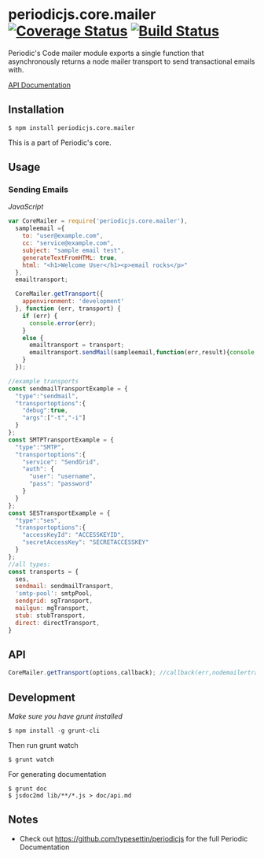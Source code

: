 # periodicjs.core.mailer [![Coverage Status](https://coveralls.io/repos/github/typesettin/periodicjs.core.mailer/badge.svg?branch=master)](https://coveralls.io/github/typesettin/periodicjs.core.mailer?branch=master) [![Build Status](https://travis-ci.org/typesettin/periodicjs.core.mailer.svg?branch=master)](https://travis-ci.org/typesettin/periodicjs.core.mailer)

Periodic's Code mailer module exports a single function that asynchronously returns a node mailer transport to send transactional emails with.

 [API Documentation](https://github.com/typesettin/periodicjs.core.mailer/blob/master/doc/api.md)

## Installation

```
$ npm install periodicjs.core.mailer
```

This is a part of Periodic's core.

## Usage

### Sending Emails
*JavaScript*
```javascript
var CoreMailer = require('periodicjs.core.mailer'),
  sampleemail ={
    to: "user@example.com",
    cc: "service@example.com",
    subject: "sample email test",
    generateTextFromHTML: true,
    html: "<h1>Welcome User</h1><p>email rocks</p>"
  },
  emailtransport;

  CoreMailer.getTransport({
    appenvironment: 'development'
  }, function (err, transport) {
    if (err) {
      console.error(err);
    }
    else {
      emailtransport = transport;
      emailtransport.sendMail(sampleemail,function(err,result){console.log("err",err,"result",result)})
    }
  });

//example transports
const sendmailTransportExample = {
  "type":"sendmail",
  "transportoptions":{
    "debug":true,
    "args":["-t","-i"]
  }
};
const SMTPTransportExample = {
  "type":"SMTP",
  "transportoptions":{
    "service": "SendGrid",
    "auth": {
      "user": "username",
      "pass": "password"
    }
  }
};
const SESTransportExample = {
  "type":"ses",
  "transportoptions":{
    "accessKeyId": "ACCESSKEYID",
    "secretAccessKey": "SECRETACCESSKEY"
  }
};
//all types:
const transports = {
  ses,
  sendmail: sendmailTransport,
  'smtp-pool': smtpPool,
  sendgrid: sgTransport,
  mailgun: mgTransport,
  stub: stubTransport,
  direct: directTransport,
}
```



## API

```javascript
CoreMailer.getTransport(options,callback); //callback(err,nodemailertransport);
```
## Development
*Make sure you have grunt installed*
```
$ npm install -g grunt-cli
```

Then run grunt watch
```
$ grunt watch
```
For generating documentation
```
$ grunt doc
$ jsdoc2md lib/**/*.js > doc/api.md
```

## Notes
* Check out https://github.com/typesettin/periodicjs for the full Periodic Documentation